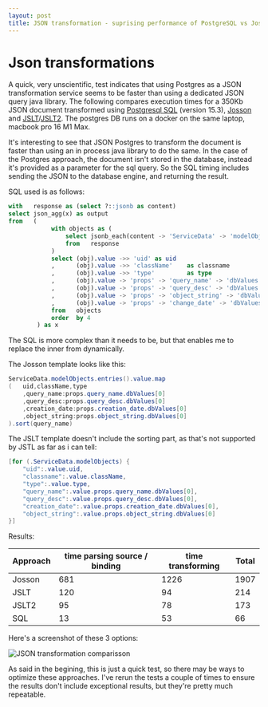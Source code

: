 ```yaml
---
layout: post
title: JSON transformation - suprising performance of PostgreSQL vs Josson vs JSLT/JSLT2
---
```


# Json transformations

A quick, very unscientific, test indicates that using Postgres as a JSON transformation service seems to be faster than using a dedicated JSON query java library. The following compares execution times for a 350Kb JSON document transformed using [Postgresql SQL][3] (version 15.3), [Josson][1] and [JSLT][2]/[JSLT2][4]. The postgres DB runs on a docker on the same laptop, macbook pro 16 M1 Max.

It's interesting to see that JSON Postgres to transform the document is faster than using an in process java library to do the same. In the case of the Postgres approach, the document isn't stored in the database, instead it's provided as a parameter for the sql query. So the SQL timing includes sending the JSON to the database engine, and returning the result.

SQL used is as follows:

```sql
with   response as (select ?::jsonb as content)
select json_agg(x) as output
from   (    
            with objects as (
                select jsonb_each(content -> 'ServiceData' -> 'modelObjects') as obj
                from   response
            )
            select (obj).value ->> 'uid' as uid
            ,      (obj).value ->> 'className'    as classname
            ,      (obj).value ->> 'type'         as type
            ,      (obj).value -> 'props' -> 'query_name' -> 'dbValues' ->> 0   as query_name
            ,      (obj).value -> 'props' -> 'query_desc' -> 'dbValues' ->> 0   as query_desc
            ,      (obj).value -> 'props' -> 'object_string' -> 'dbValues' ->> 0   as object_string
            ,      (obj).value -> 'props' -> 'change_date' -> 'dbValues' ->> 0   as change_date
            from   objects
            order  by 4
        ) as x
```

The SQL is more complex than it needs to be, but that enables me to replace the inner from dynamically.

The Josson template looks like this:

```java
ServiceData.modelObjects.entries().value.map
(   uid,className,type
    ,query_name:props.query_name.dbValues[0]
    ,query_desc:props.query_desc.dbValues[0]
    ,creation_date:props.creation_date.dbValues[0]
    ,object_string:props.object_string.dbValues[0]
).sort(query_name)
```

The JSLT template doesn't include the sorting part, as that's not supported by JSTL as far as i can tell:

```java
[for (.ServiceData.modelObjects) {
    "uid":.value.uid,
    "classname":.value.className,
    "type":.value.type,
    "query_name":.value.props.query_name.dbValues[0],
    "query_desc":.value.props.query_desc.dbValues[0],
    "creation_date":.value.props.creation_date.dbValues[0],
    "object_string":.value.props.object_string.dbValues[0]
}]
```

Results:

| Approach | time parsing source / binding | time transforming | Total |
|----------|-------------------------------|-------------------|-------|
| Josson   |                           681 |              1226 |  1907 |
| JSLT     |                           120 |                94 |   214 |
| JSLT2    |                            95 |                78 |   173 |
| SQL      |                            13 |                53 |    66 |


Here's a screenshot of these 3 options:

![JSON transformation comparisson](/blog/assets/2023-08-25-json-transformation-pgsql-josson-jslt.png)

As said in the begining, this is just a quick test, so there may be ways to optimize these approaches. I've rerun the tests a couple of times to ensure the results don't include exceptional results, but they're pretty much repeatable. 


[1]: https://github.com/octomix/josson
[2]: https://github.com/schibsted/jslt
[3]: https://www.postgresql.org/docs/current/functions-json.html
[4]: https://github.com/tonysparks/jslt2
